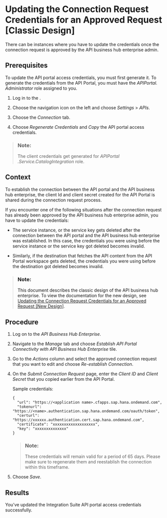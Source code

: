 <!-- loiob583b7a62f3c4cfdb50a499250c25c15 -->

# Updating the Connection Request Credentials for an Approved Request \[Classic Design\]

There can be instances where you have to update the credentials once the connection request is approved by the API business hub enterprise admin.



<a name="loiob583b7a62f3c4cfdb50a499250c25c15__prereq_unb_5nc_tpb"/>

## Prerequisites

To update the API portal access credentials, you must first generate it. To generate the credentials from the API Portal, you must have the *APIPortal. Administrator* role assigned to you.

1.  Log in to the .

2.  Choose the navigation icon on the left and choose *Settings* \> *APIs*.

3.  Choose the *Connection* tab.

4.  Choose *Regenerate Credentials* and *Copy* the API portal access credentials.


> ### Note:  
> The client credentials get generated for *APIPortal .Service.CatalogIntegration* role.



<a name="loiob583b7a62f3c4cfdb50a499250c25c15__context_xmh_dsd_tpb"/>

## Context

To establish the connection between the API portal and the API business hub enterprise, the client Id and client secret created for the API Portal is shared during the connection request process.

If you encounter one of the following situations after the connection request has already been approved by the API business hub enterprise admin, you have to update the credentials:

-   The service instance, or the service key gets deleted after the connection between the API portal and the API business hub enterprise was established. In this case, the credentials you were using before the service instance or the service key got deleted becomes invalid.

-   Similarly, if the destination that fetches the API content from the API Portal workspace gets deleted, the credentials you were using before the destination got deleted becomes invalid.


> ### Note:  
> This document describes the classic design of the API business hub enterprise. To view the documentation for the new design, see [Updating the Connection Request Credentials for an Approved Request \[New Design\]](updating-the-connection-request-credentials-for-an-approved-request-new-design-882e1d9.md).



<a name="loiob583b7a62f3c4cfdb50a499250c25c15__steps_ymh_dsd_tpb"/>

## Procedure

1.  Log on to the *API Business Hub Enterprise*.

2.  Navigate to the *Manage* tab and choose *Establish API Portal Connectivity with API Business Hub Enterprise* tile.

3.  Go to the *Actions* column and select the approved connection request that you want to edit and choose *Re-establish Connection*.

4.  On the *Submit Connection Request* page, enter the *Client ID* and *Client Secret* that you copied earlier from the API Portal.

    Sample credentials:

    ```
    {
      "url": "https://<application name>.cfapps.sap.hana.ondemand.com",
      "tokenurl": "https://<name>.authentication.sap.hana.ondemand.com/oauth/token",
      "certurl": "https://xxxxxx.authentication.cert.sap.hana.ondemand.com",
      "certificate": "xxxxxxxxxxxxxxxxxxx",
      "key": "xxxxxxxxxxxxxx"
    }
    ```

    > ### Note:  
    > These credentials will remain valid for a period of 65 days. Please make sure to regenerate them and reestablish the connection within this timeframe.

5.  Choose *Save*.




<a name="loiob583b7a62f3c4cfdb50a499250c25c15__result_yk3_ng1_x4b"/>

## Results

You’ve updated the Integration Suite API portal access credentials successfully.


